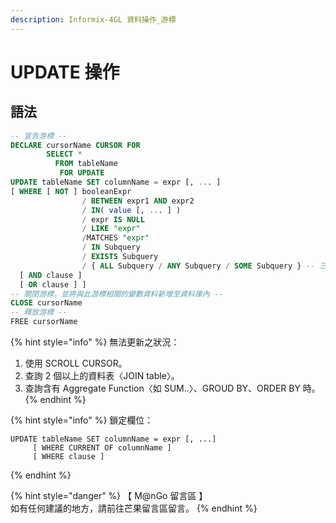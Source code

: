 ```yaml
---
description: Informix-4GL 資料操作_游標
---
```


# UPDATE 操作

## 語法

```sql
-- 宣告游標 --
DECLARE cursorName CURSOR FOR
        SELECT *
          FROM tableName
           FOR UPDATE
UPDATE tableName SET columnName = expr [, ... ]
[ WHERE [ NOT ] booleanExpr
                / BETWEEN expr1 AND expr2
                / IN( value [, ... ] )
                / expr IS NULL
                / LIKE "expr"
                /MATCHES "expr"
                / IN Subquery
                / EXISTS Subquery
                / { ALL Subquery / ANY Subquery / SOME Subquery } -- 三則一 --
  [ AND clause ]
  [ OR clause ] ]
-- 關閉游標，並將與此游標相關的變數資料新增至資料庫內 --
CLOSE cursorName
-- 釋放游標 --
FREE cursorName
```

{% hint style="info" %}
無法更新之狀況：

1. 使用 SCROLL CURSOR。
2. 查詢 2 個以上的資料表〈JOIN table〉。
3. 查詢含有 Aggregate Function〈如 SUM..〉、GROUD BY、ORDER BY 時。
{% endhint %}

{% hint style="info" %}
鎖定欄位：

```
UPDATE tableName SET columnName = expr [, ...]
     [ WHERE CURRENT OF columnName ]
     [ WHERE clause ]
```
{% endhint %}

{% hint style="danger" %}
【 M@nGo 留言區 】\
如有任何建議的地方，請前往芒果留言區留言。
{% endhint %}
